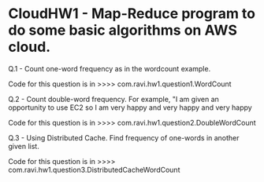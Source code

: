 # CloudHW1 - Map-Reduce program to do some basic algorithms on AWS cloud.

Q.1 - Count one-word frequency as in the wordcount example.


Code for this question is in >>>>  com.ravi.hw1.question1.WordCount


Q.2 - Count double-word frequency. For example, "I am given an opportunity to use EC2 so I am very happy and very happy and very happy


Code for this question is in >>>>  com.ravi.hw1.question2.DoubleWordCount

Q.3 - Using Distributed Cache. Find frequency of one-words in another given list.


Code for this question is in >>>>  com.ravi.hw1.question3.DistributedCacheWordCount
